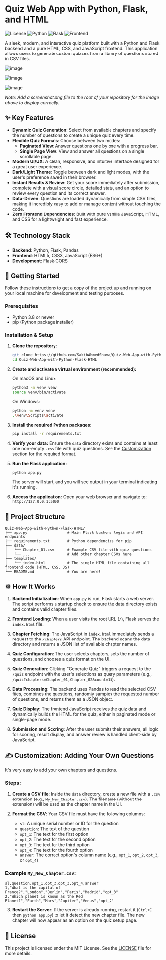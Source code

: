 # Quiz Web App with Python, Flask, and HTML

![License](https://img.shields.io/badge/License-MIT-yellow.svg)
![Python](https://img.shields.io/badge/Python-3.x-blue.svg)
![Flask](https://img.shields.io/badge/Flask-2.x-black.svg)
![Frontend](https://img.shields.io/badge/Frontend-HTML_CSS_JS-orange.svg)

A sleek, modern, and interactive quiz platform built with a Python and Flask backend and a pure HTML, CSS, and JavaScript frontend. This application allows users to generate custom quizzes from a library of questions stored in CSV files.

![image](https://github.com/user-attachments/assets/89a90742-07b8-4908-aeff-c4c7b1c9de8c)


![image](https://github.com/user-attachments/assets/618245c8-db48-4a29-b169-fd51e2ee23f6)


![image](https://github.com/user-attachments/assets/9e6ba774-3e65-4c70-bbdd-6712d7c7bb4e)


*Note: Add a screenshot.png file to the root of your repository for the image above to display correctly.*

## ✨ Key Features

- **Dynamic Quiz Generation**: Select from available chapters and specify the number of questions to create a unique quiz every time.
- **Flexible Quiz Formats**: Choose between two modes:
  - **Paginated View**: Answer questions one by one with a progress bar.
  - **Single Page View**: View and answer all questions on a single scrollable page.
- **Modern UI/UX**: A clean, responsive, and intuitive interface designed for a great user experience.
- **Dark/Light Theme**: Toggle between dark and light modes, with the user's preference saved in their browser.
- **Instant Results & Review**: Get your score immediately after submission, complete with a visual score circle, detailed stats, and an option to review every question and its correct answer.
- **Data-Driven**: Questions are loaded dynamically from simple CSV files, making it incredibly easy to add or manage content without touching the code.
- **Zero Frontend Dependencies**: Built with pure vanilla JavaScript, HTML, and CSS for a lightweight and fast experience.

## 🛠️ Technology Stack

- **Backend**: Python, Flask, Pandas
- **Frontend**: HTML5, CSS3, JavaScript (ES6+)
- **Development**: Flask-CORS

## 🚀 Getting Started

Follow these instructions to get a copy of the project up and running on your local machine for development and testing purposes.

### Prerequisites

- Python 3.8 or newer
- pip (Python package installer)

### Installation & Setup

1. **Clone the repository:**
   ```bash
   git clone https://github.com/SakibAhmedShuva/Quiz-Web-App-with-Python-Flask-HTML.git
   cd Quiz-Web-App-with-Python-Flask-HTML
   ```

2. **Create and activate a virtual environment (recommended):**
   
   On macOS and Linux:
   ```bash
   python3 -m venv venv
   source venv/bin/activate
   ```
   
   On Windows:
   ```bash
   python -m venv venv
   .\venv\Scripts\activate
   ```

3. **Install the required Python packages:**
   ```bash
   pip install -r requirements.txt
   ```

4. **Verify your data:**
   Ensure the `data` directory exists and contains at least one non-empty `.csv` file with quiz questions. See the [Customization](#️-customization-adding-your-own-questions) section for the required format.

5. **Run the Flask application:**
   ```bash
   python app.py
   ```
   The server will start, and you will see output in your terminal indicating it's running.

6. **Access the application:**
   Open your web browser and navigate to: `http://127.0.0.1:5000`

## 📁 Project Structure

```
Quiz-Web-App-with-Python-Flask-HTML/
├── app.py                  # Main Flask backend logic and API endpoints
├── requirements.txt        # Python dependencies for pip
├── data/
│   └── Chapter_01.csv      # Example CSV file with quiz questions
│   └── ...                 # Add other chapter CSVs here
├── templates/
│   └── index.html          # The single HTML file containing all frontend code (HTML, CSS, JS)
└── README.md               # You are here!
```

## ⚙️ How It Works

1. **Backend Initialization**: When `app.py` is run, Flask starts a web server. The script performs a startup check to ensure the data directory exists and contains valid chapter files.

2. **Frontend Loading**: When a user visits the root URL (`/`), Flask serves the `index.html` file.

3. **Chapter Fetching**: The JavaScript in `index.html` immediately sends a request to the `/chapters` API endpoint. The backend scans the data directory and returns a JSON list of available chapter names.

4. **Quiz Configuration**: The user selects chapters, sets the number of questions, and chooses a quiz format on the UI.

5. **Quiz Generation**: Clicking "Generate Quiz" triggers a request to the `/quiz` endpoint with the user's selections as query parameters (e.g., `/quiz?chapters=Chapter_01,Chapter_02&count=15`).

6. **Data Processing**: The backend uses Pandas to read the selected CSV files, combines the questions, randomly samples the requested number of questions, and returns them as a JSON object.

7. **Quiz Display**: The frontend JavaScript receives the quiz data and dynamically builds the HTML for the quiz, either in paginated mode or single-page mode.

8. **Submission and Scoring**: After the user submits their answers, all logic for scoring, result display, and answer review is handled client-side by JavaScript.

## ✍️ Customization: Adding Your Own Questions

It's very easy to add your own chapters and questions.

### Steps:

1. **Create a CSV file**: Inside the `data` directory, create a new file with a `.csv` extension (e.g., `My_New_Chapter.csv`). The filename (without the extension) will be used as the chapter name in the UI.

2. **Format the CSV**: Your CSV file must have the following columns:
   - `sl`: A unique serial number or ID for the question
   - `question`: The text of the question
   - `opt_1`: The text for the first option
   - `opt_2`: The text for the second option
   - `opt_3`: The text for the third option
   - `opt_4`: The text for the fourth option
   - `answer`: The correct option's column name (e.g., `opt_1`, `opt_2`, `opt_3`, or `opt_4`)

### Example `My_New_Chapter.csv`:

```csv
sl,question,opt_1,opt_2,opt_3,opt_4,answer
1,"What is the capital of France?","London","Berlin","Paris","Madrid","opt_3"
2,"Which planet is known as the Red Planet?","Earth","Mars","Jupiter","Venus","opt_2"
```

3. **Restart the Server**: If the server is already running, restart it (`Ctrl+C` then `python app.py`) to let it detect the new chapter file. The new chapter will now appear as an option on the quiz setup page.

## 📄 License

This project is licensed under the MIT License. See the [LICENSE](LICENSE) file for more details.
